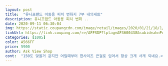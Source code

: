 ```yaml
---
layout: post 
title:  "유니프랜드 아동용 피치 변화지 7부 내의세트" 
description: 유니프랜드 아동용 피치 변화 ..
date: 2020-09-11 06:30:04 
img: https://static.coupangcdn.com/image/retail/images/2020/01/21/18/1/6676223e-d6bd-489d-8b43-62fd7c172fe6.jpg 
linkUrl: https://link.coupang.com/re/AFFSDP?lptag=AF3600438&subid=ahnPublicAsk&pageKey=1202006284&itemId=2187188877&vendorItemId=70185186529&traceid=V0-113-0012a8d00647492b 
categories: [1005] 
color: A566FF 
price: 5900 
author: Ask View Shop 
cont:  "150도 맞을거 같지만 어릴때부터 한사이즈 큰걸로 입어서 항상 크게 사게 되네요.<br/> 내의는 크게 입는게 편하고 엄청 크지는 않아서 적당한거 같습니다.<br/><br/><br/>구매가격6900₩ (세일가)<br/>구매하는데 도움이 되길 바랍니다<br/>배송일자  2020/07/21 새벽<br/>사이즈 넉넉해서 아이도 편하게 입고 가격도 세일해서 저렴하 구매했네요.<br/> 아 그리고 소재택이 앞에 있는게 아니고 옷 안에 있습니다.<br/> 그거 때문에 반품 하려다가 아이가 입는다고 해서 그냥 입습니다.<br/> 참고하세요.<br/><br/>사이즈 크게 주문했더니 크긴한데 간절기용으로 아주 좋아요<br/>솔직한 후기입니다<br/>아이가 이 디자인을 좋아해서 구매했어요<br/>여아 10세 키 142.<br/> 몸무게 34 160사이즈 적당히 잘 맞습니다.<br/> 키가 또래보다 커서  160으로 입어야 하는데 내년까진 입을수 있을거 같네요<br/>유니프랜드 싸이트에서도 동일 가격이였고 로켓배송이라 망설임없이 결재했고 완전 낙낙하니 컬러도 사랑스럽고 딸이 제일 좋아하는 내복이예요 지금은 천원내렸네요 재구매 의사 완전있어요<br/>이런 재질 똑같은거 주황색으로 구매해서 재질은 괜찮은데 전에 구입한거 보면 구멍이 잘 납니다.<br/> 옷감이 약해서 그런듯 하구요.<br/> 애들 둘다 똑같은 옷으로 구매했는데 둘다 구멍이 납니다 ㅋ<br/>이젠 나이가 좀 들었다고 유아틱 한건 안 입을라고 하네요.<br/> 이건 핑크색이라 좋아하는거 같숩니다.<br/> 공룡 동물 이런거 안 입을라고 해서 옷 고르기가 힘드네요 ㅋ 사이즈도 없고.<br/> 항상 160만 품절인건 왜인지... <br/><br/>저희 딸이 여름 내복이 전부 꽉맞아서 구매했어요<br/>주문일자; 2020/07/20<br/>" 
---
```

